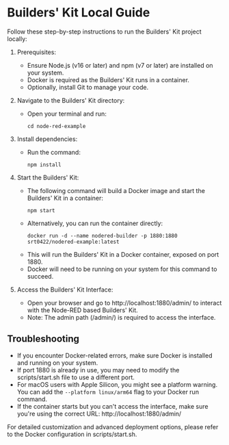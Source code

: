 # Builders' Kit Local Guide

Follow these step-by-step instructions to run the Builders' Kit project locally:

1. Prerequisites:
   - Ensure Node.js (v16 or later) and npm (v7 or later) are installed on your system.
   - Docker is required as the Builders' Kit runs in a container.
   - Optionally, install Git to manage your code.

2. Navigate to the Builders' Kit directory:
   - Open your terminal and run:
     ```
     cd node-red-example
     ```

3. Install dependencies:
   - Run the command:
     ```
     npm install
     ```

4. Start the Builders' Kit:
   - The following command will build a Docker image and start the Builders' Kit in a container:
     ```
     npm start
     ```
   - Alternatively, you can run the container directly:
     ```
     docker run -d --name nodered-builder -p 1880:1880 srt0422/nodered-example:latest
     ```
   - This will run the Builders' Kit in a Docker container, exposed on port 1880.
   - Docker will need to be running on your system for this command to succeed.

5. Access the Builders' Kit Interface:
   - Open your browser and go to http://localhost:1880/admin/ to interact with the Node-RED based Builders' Kit.
   - Note: The admin path (/admin/) is required to access the interface.

## Troubleshooting

- If you encounter Docker-related errors, make sure Docker is installed and running on your system.
- If port 1880 is already in use, you may need to modify the scripts/start.sh file to use a different port.
- For macOS users with Apple Silicon, you might see a platform warning. You can add the `--platform linux/arm64` flag to your Docker run command.
- If the container starts but you can't access the interface, make sure you're using the correct URL: http://localhost:1880/admin/

For detailed customization and advanced deployment options, please refer to the Docker configuration in scripts/start.sh.

